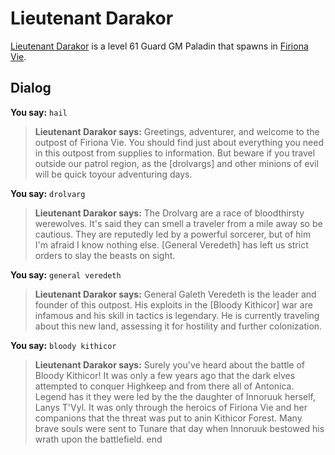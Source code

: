 # Lieutenant Darakor



[Lieutenant Darakor](/npc/84158) is a level 61 Guard GM Paladin that spawns in [Firiona Vie](/zone/84).



## Dialog

**You say:** `hail`



>**Lieutenant Darakor says:** Greetings, adventurer, and welcome to the outpost of Firiona Vie. You should find just about everything you need in this outpost from supplies to information. But beware if you travel outside our patrol region, as the [drolvargs] and other minions of evil will be quick toyour adventuring days.

**You say:** `drolvarg`



>**Lieutenant Darakor says:** The Drolvarg are a race of bloodthirsty werewolves. It's said they can smell a traveler from a mile away so  be cautious. They are reputedly led by a powerful sorcerer, but of him I'm afraid I know nothing else. [General Veredeth] has left us strict orders to slay the beasts on sight.

**You say:** `general veredeth`



>**Lieutenant Darakor says:** General Galeth Veredeth is the leader and founder of this outpost. His exploits in the [Bloody Kithicor] war are infamous and his skill in tactics is legendary. He is currently traveling about this new land, assessing it for hostility and further colonization.

**You say:** `bloody kithicor`



>**Lieutenant Darakor says:** Surely you've heard about the battle of Bloody Kithicor! It was only a few years ago that the dark elves attempted to conquer Highkeep and from there all of Antonica. Legend has it they were led by the the daughter of Innoruuk herself, Lanys T'Vyl. It was only through the heroics of Firiona Vie and her companions that the threat was put to anin Kithicor Forest. Many brave souls were sent to Tunare that day when Innoruuk bestowed his wrath upon the battlefield.
end